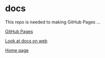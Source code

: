 # docs

This repo is needed to making GitHub Pages ...

[GitHub Pages](https://docs.github.com/en/pages)

[Look at docs on web](https://mabyre.github.io/docs)

[Home page](https://mabyre.github.io/docs/home)
